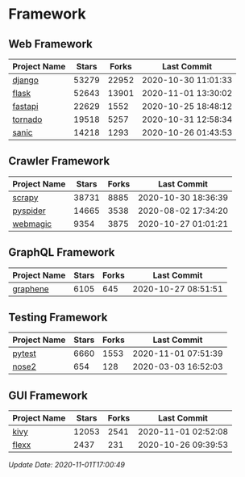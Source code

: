 # Framework

## Web Framework
| Project Name | Stars | Forks | Last Commit |
| ------------ | ----- | ----- | ----------- |
| [django](https://github.com/django/django) | 53279 | 22952 | 2020-10-30 11:01:33 |
| [flask](https://github.com/pallets/flask) | 52643 | 13901 | 2020-11-01 13:30:02 |
| [fastapi](https://github.com/tiangolo/fastapi) | 22629 | 1552 | 2020-10-25 18:48:12 |
| [tornado](https://github.com/tornadoweb/tornado) | 19518 | 5257 | 2020-10-31 12:58:34 |
| [sanic](https://github.com/huge-success/sanic) | 14218 | 1293 | 2020-10-26 01:43:53 |

## Crawler Framework
| Project Name | Stars | Forks | Last Commit |
| ------------ | ----- | ----- | ----------- |
| [scrapy](https://github.com/scrapy/scrapy) | 38731 | 8885 | 2020-10-30 18:36:39 |
| [pyspider](https://github.com/binux/pyspider) | 14665 | 3538 | 2020-08-02 17:34:20 |
| [webmagic](https://github.com/code4craft/webmagic) | 9354 | 3875 | 2020-10-27 01:01:21 |

## GraphQL Framework
| Project Name | Stars | Forks | Last Commit |
| ------------ | ----- | ----- | ----------- |
| [graphene](https://github.com/graphql-python/graphene) | 6105 | 645 | 2020-10-27 08:51:51 |

## Testing Framework
| Project Name | Stars | Forks | Last Commit |
| ------------ | ----- | ----- | ----------- |
| [pytest](https://github.com/pytest-dev/pytest) | 6660 | 1553 | 2020-11-01 07:51:39 |
| [nose2](https://github.com/nose-devs/nose2) | 654 | 128 | 2020-03-03 16:52:03 |

## GUI Framework
| Project Name | Stars | Forks | Last Commit |
| ------------ | ----- | ----- | ----------- |
| [kivy](https://github.com/kivy/kivy) | 12053 | 2541 | 2020-11-01 02:52:08 |
| [flexx](https://github.com/flexxui/flexx) | 2437 | 231 | 2020-10-26 09:39:53 |

*Update Date: 2020-11-01T17:00:49*